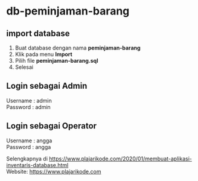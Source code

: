 # db-peminjaman-barang

## import database
1. Buat database dengan nama <b>peminjaman-barang</b>
2. Klik pada menu <b>Import</b>
3. Pilih file <b>peminjaman-barang.sql</b>
4. Selesai

## Login sebagai Admin
Username : admin <br/>
Password : admin

## Login sebagai Operator
Username : angga <br/>
Password : angga

Selengkapnya di https://www.plajarikode.com/2020/01/membuat-aplikasi-inventaris-database.html <br/>
Website: https://www.plajarikode.com
